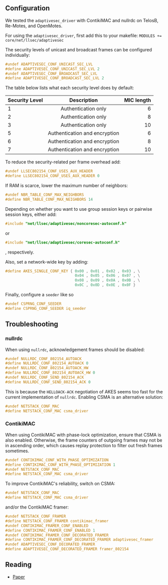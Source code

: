 ## Configuration

We tested the `adaptivesec_driver` with ContikiMAC and nullrdc on TelosB, Re-Motes, and OpenMotes.

For using the `adaptivesec_driver`, first add this to your makefile:
`MODULES += core/net/llsec/adaptivesec`

The security levels of unicast and broadcast frames can be configured individually:
```c
#undef ADAPTIVESEC_CONF_UNICAST_SEC_LVL
#define ADAPTIVESEC_CONF_UNICAST_SEC_LVL 2
#undef ADAPTIVESEC_CONF_BROADCAST_SEC_LVL
#define ADAPTIVESEC_CONF_BROADCAST_SEC_LVL 2
```

The table below lists what each security level does by default:

| Security Level | Description                   | MIC length  |
| -------------- |:-----------------------------:| -----------:|
| 1              | Authentication only           | 6           |
| 2              | Authentication only           | 8           |
| 3              | Authentication only           | 10          |
| 5              | Authentication and encryption | 6           |
| 6              | Authentication and encryption | 8           |
| 7              | Authentication and encryption | 10          |

To reduce the security-related per frame overhead add:
```c
#undef LLSEC802154_CONF_USES_AUX_HEADER
#define LLSEC802154_CONF_USES_AUX_HEADER 0
```
If RAM is scarce, lower the maximum number of neighbors:
```c
#undef NBR_TABLE_CONF_MAX_NEIGHBORS
#define NBR_TABLE_CONF_MAX_NEIGHBORS 14
```

Depending on whether you want to use group session keys or pairwise session keys, either add:
```c
#include "net/llsec/adaptivesec/noncoresec-autoconf.h"
```
or
```c
#include "net/llsec/adaptivesec/coresec-autoconf.h"
```
, respectively.

Also, set a network-wide key by adding:
```c
#define AKES_SINGLE_CONF_KEY { 0x00 , 0x01 , 0x02 , 0x03 , \
                               0x04 , 0x05 , 0x06 , 0x07 , \
                               0x08 , 0x09 , 0x0A , 0x0B , \
                               0x0C , 0x0D , 0x0E , 0x0F }
```

Finally, configure a `seeder` like so
```c
#undef CSPRNG_CONF_SEEDER
#define CSPRNG_CONF_SEEDER iq_seeder
```

## Troubleshooting

### nullrdc

When using `nullrdc`, acknowledgement frames should be disabled:
```c
#undef NULLRDC_CONF_802154_AUTOACK
#define NULLRDC_CONF_802154_AUTOACK 0
#undef NULLRDC_CONF_802154_AUTOACK_HW
#define NULLRDC_CONF_802154_AUTOACK_HW 0
#undef NULLRDC_CONF_SEND_802154_ACK
#define NULLRDC_CONF_SEND_802154_ACK 0
```
This is because the `HELLOACK-ACK` negotiation of AKES seems too fast for the current implementation of `nullrdc`. Enabling CSMA is an alternative solution:
```c
#undef NETSTACK_CONF_MAC
#define NETSTACK_CONF_MAC csma_driver
```

### ContikiMAC

When using ContikiMAC with phase-lock optimization, ensure that CSMA is also enabled. Otherwise, the frame counters of outgoing frames may not be in ascending order, which causes replay protection to filter out fresh frames sometimes.

```c
#undef CONTIKIMAC_CONF_WITH_PHASE_OPTIMIZATION
#define CONTIKIMAC_CONF_WITH_PHASE_OPTIMIZATION 1
#undef NETSTACK_CONF_MAC
#define NETSTACK_CONF_MAC csma_driver
```

To improve ContikiMAC's reliability, switch on CSMA:
```c
#undef NETSTACK_CONF_MAC
#define NETSTACK_CONF_MAC csma_driver
```
and/or the ContikiMAC framer:
```c
#undef NETSTACK_CONF_FRAMER
#define NETSTACK_CONF_FRAMER contikimac_framer
#undef CONTIKIMAC_FRAMER_CONF_ENABLED
#define CONTIKIMAC_FRAMER_CONF_ENABLED 1
#undef CONTIKIMAC_FRAMER_CONF_DECORATED_FRAMER
#define CONTIKIMAC_FRAMER_CONF_DECORATED_FRAMER adaptivesec_framer
#undef ADAPTIVESEC_CONF_DECORATED_FRAMER
#define ADAPTIVESEC_CONF_DECORATED_FRAMER framer_802154
```

## Reading

* [Paper](http://dl.acm.org/citation.cfm?id=2818002)